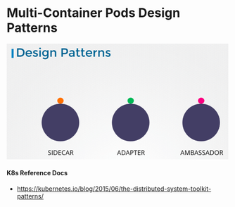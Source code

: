 # Multi-Container Pods Design Patterns

  
  ![dp](../../images/dp.PNG)
  
#### K8s Reference Docs
- https://kubernetes.io/blog/2015/06/the-distributed-system-toolkit-patterns/
